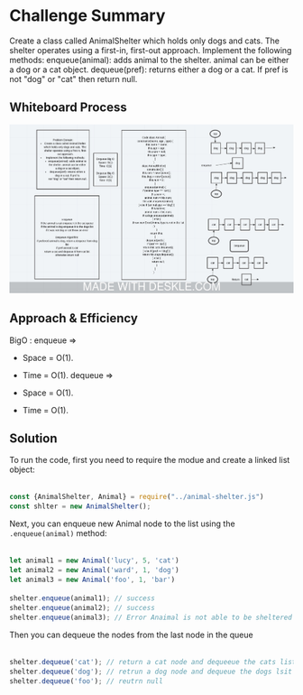 # Challenge Summary
<!-- Description of the challenge -->
Create a class called AnimalShelter which holds only dogs and cats. The shelter operates using a first-in, first-out approach.
Implement the following methods:
enqueue(animal): adds animal to the shelter. animal can be either a dog or a cat object.
dequeue(pref): returns either a dog or a cat. If pref is not "dog" or "cat" then return null.

## Whiteboard Process
<!-- Embedded whiteboard image -->
![PseudoQueue image](../../../../assets/animalShelter.jpeg)

## Approach & Efficiency
<!-- What approach did you take? Why? What is the Big O space/time for this approach? -->
BigO :
enqueue =>

* Space = O(1).
* Time = O(1).
dequeue =>

* Space = O(1).
* Time = O(1).

## Solution
<!-- Show how to run your code, and examples of it in action -->
To run the code, first you need to require the modue and create a linked list object:

```javascript

const {AnimalShelter, Animal} = require("../animal-shelter.js")
const shlter = new AnimalShelter();

```

Next, you can enqueue new Animal node to the list using the `.enqueue(animal)` method:

```javascript

let animal1 = new Animal('lucy', 5, 'cat')
let animal2 = new Animal('ward', 1, 'dog')
let animal3 = new Animal('foo', 1, 'bar')

shelter.enqueue(animal1); // success
shelter.enqueue(animal2); // success
shelter.enqueue(animal3); // Error Anaimal is not able to be sheltered


```

Then you can dequeue the nodes from the last node in the queue

```javascript

shelter.dequeue('cat'); // return a cat node and dequeeue the cats list
shelter.dequeue('dog'); // retrun a dog node and dequeue the dogs lsit
shelter.dequeue('foo'); // reutrn null

```
